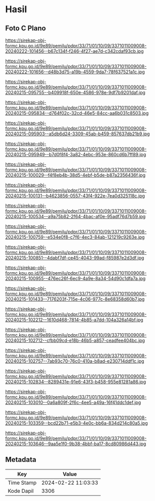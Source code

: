 # Hasil

## Foto C Plano

https://sirekap-obj-formc.kpu.go.id/9e89/pemilu/pdpr/33/71/01/10/09/3371011009008-20240222-101456--b67c134f-f246-4f27-ae7d-c342cdaf93cb.jpg

https://sirekap-obj-formc.kpu.go.id/9e89/pemilu/pdpr/33/71/01/10/09/3371011009008-20240222-101656--d48b3d75-a19b-4559-9da7-78f637521a1c.jpg

https://sirekap-obj-formc.kpu.go.id/9e89/pemilu/pdpr/33/71/01/10/09/3371011009008-20240215-095755--b409918f-650e-4586-978e-9df7b9201daf.jpg

https://sirekap-obj-formc.kpu.go.id/9e89/pemilu/pdpr/33/71/01/10/09/3371011009008-20240215-095834--d764f02c-32cd-46e5-84cc-aa6b031c8503.jpg

https://sirekap-obj-formc.kpu.go.id/9e89/pemilu/pdpr/33/71/01/10/09/3371011009008-20240215-095903--a5db6d24-3309-45ab-b459-857637db21b9.jpg

https://sirekap-obj-formc.kpu.go.id/9e89/pemilu/pdpr/33/71/01/10/09/3371011009008-20240215-095949--b7d0f8f4-3a82-4ebc-953e-860cd6b7ff89.jpg

https://sirekap-obj-formc.kpu.go.id/9e89/pemilu/pdpr/33/71/01/10/09/3371011009008-20240215-100029--f4f8eb4b-38d5-4ebf-b5de-b87a2356436f.jpg

https://sirekap-obj-formc.kpu.go.id/9e89/pemilu/pdpr/33/71/01/10/09/3371011009008-20240215-100131--b4623856-0557-43f4-922e-7ea0d325118c.jpg

https://sirekap-obj-formc.kpu.go.id/9e89/pemilu/pdpr/33/71/01/10/09/3371011009008-20240215-100534--a9a75b82-2f64-4bac-af0e-95adf76d7b59.jpg

https://sirekap-obj-formc.kpu.go.id/9e89/pemilu/pdpr/33/71/01/10/09/3371011009008-20240215-100759--e534e0f8-c7f6-4ec3-84ab-121219c9263e.jpg

https://sirekap-obj-formc.kpu.go.id/9e89/pemilu/pdpr/33/71/01/10/09/3371011009008-20240215-100851--4dabf7df-ce45-4043-99ad-f85987e2d3df.jpg

https://sirekap-obj-formc.kpu.go.id/9e89/pemilu/pdpr/33/71/01/10/09/3371011009008-20240215-100955--476ec26f-6ec9-4a9e-8a34-54d90c1dfa7a.jpg

https://sirekap-obj-formc.kpu.go.id/9e89/pemilu/pdpr/33/71/01/10/09/3371011009008-20240215-101433--7176203f-715e-4c06-977c-8e68358d60b7.jpg

https://sirekap-obj-formc.kpu.go.id/9e89/pemilu/pdpr/33/71/01/10/09/3371011009008-20240215-102212--1610d468-7814-4b85-a7dd-104a326a14bf.jpg

https://sirekap-obj-formc.kpu.go.id/9e89/pemilu/pdpr/33/71/01/10/09/3371011009008-20240215-102712--cfbb09cd-e18b-46b5-a857-ceadfee404bc.jpg

https://sirekap-obj-formc.kpu.go.id/9e89/pemilu/pdpr/33/71/01/10/09/3371011009008-20240215-102757--7ab93c70-76c0-410a-b8ad-e230714ddf1c.jpg

https://sirekap-obj-formc.kpu.go.id/9e89/pemilu/pdpr/33/71/01/10/09/3371011009008-20240215-102834--8289431e-91e6-43f3-b458-955e81281a86.jpg

https://sirekap-obj-formc.kpu.go.id/9e89/pemilu/pdpr/33/71/01/10/09/3371011009008-20240215-103010--0a6a809f-2f6c-4ee5-a49a-16f41ddc1def.jpg

https://sirekap-obj-formc.kpu.go.id/9e89/pemilu/pdpr/33/71/01/10/09/3371011009008-20240215-103359--bcd22b71-e5b3-4e0c-bb6a-834d214c80a5.jpg

https://sirekap-obj-formc.kpu.go.id/9e89/pemilu/pdpr/33/71/01/10/09/3371011009008-20240215-103646--9aa5e1f0-9b38-4bbf-ba17-8cd80986d443.jpg


## Metadata

| Key        | Value               |
| ---------- | ------------------- |
| Time Stamp | 2024-02-22 11:03:33 |
| Kode Dapil | 3306                |



